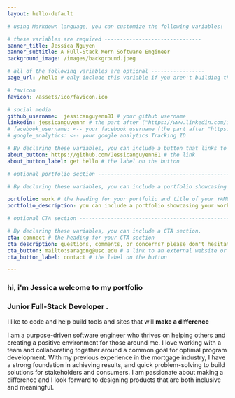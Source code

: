 ```yaml
---
layout: hello-default

# using Markdown language, you can customize the following variables!

# these variables are required -------------------------------
banner_title: Jessica Nguyen
banner_subtitle: A Full-Stack Mern Software Engineer
background_image: /images/background.jpeg

# all of the following variables are optional -----------------
page_url: /hello # only include this variable if you aren't building the page to your primary domain 

# favicon
favicon: /assets/ico/favicon.ico

# social media
github_username:  jessicanguyenn81 # your github username
linkedin: jessicanguyennn # the part after ("https://www.linkedin.com/in/...")
# facebook_username: <-- your facebook username (the part after "https://www.facebook.com/...")
# google_analytics: <-- your google analytics Tracking ID

# By declaring these variables, you can include a button that links to an external website or to media.
about_button: https://github.com/Jessicanguyenn81 # the link
about_button_label: get hello # the label on the button

# optional portfolio section ------------------------------------------

# By declaring these variables, you can include a portfolio showcasing your work and organize your portfolio's items into a custom layout, all without adding any CSS. In addition, you must 1) create an HTML file in the_includes folder for each project with the text you'd like to display, and 2) create a YAML file in the _data folder describing the order in which each project should be shown and categorized. See `/includes/example.html` and `/_data/work.yml` for examples.

portfolio: work # the heading for your portfolio and title of your YAML file
portfolio_description: you can include a portfolio showcasing your work and organize your portfolio's items into a custom layout, all without adding any CSS. # a description to be desplayed below the heading and above the content

# optional CTA section --------------------------------------------------

# By declaring these variables, you can include a CTA section.
cta: connect # the heading for your CTA section
cta_description: questions, comments, or concerns? please don't hesitate to reach out. # a description to be desplayed below the heading and above the content
cta_button: mailto:saragong@usc.edu # a link to an external website or to media
cta_button_label: contact # the label on the button

---			
```

[//]: # (write a bit about yourself here)
### hi, i'm **Jessica** welcome to my portfolio 

### **Junior Full-Stack Developer** .  
  
I like to code and help build tools and sites that will **make a difference** 
  

I am a purpose-driven software engineer who thrives on helping others and creating a positive environment for those around me. I love working with a team and collaborating together around a common goal for optimal program development. With my previous experience in the mortgage industry, I have a strong foundation in achieving results, and quick problem-solving to build solutions for stakeholders and consumers. I am passionate about making a difference and I look forward to designing products that are both inclusive and meaningful. 
